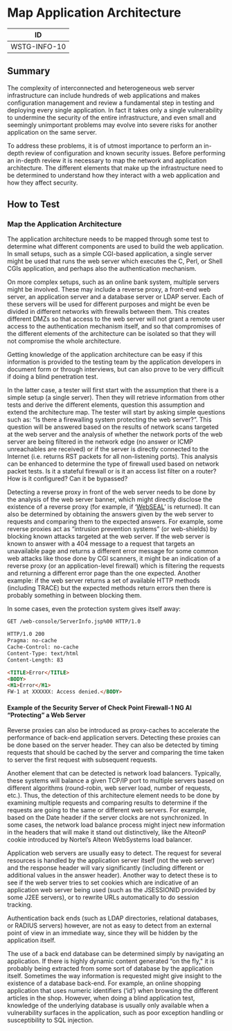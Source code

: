 # Map Application Architecture

|ID          |
|------------|
|WSTG-INFO-10|

## Summary

The complexity of interconnected and heterogeneous web server infrastructure can include hundreds of web applications and makes configuration management and review a fundamental step in testing and deploying every single application. In fact it takes only a single vulnerability to undermine the security of the entire infrastructure, and even small and seemingly unimportant problems may evolve into severe risks for another application on the same server.

To address these problems, it is of utmost importance to perform an in-depth review of configuration and known security issues. Before performing an in-depth review it is necessary to map the network and application architecture. The different elements that make up the infrastructure need to be determined to understand how they interact with a web application and how they affect security.

## How to Test

### Map the Application Architecture

The application architecture needs to be mapped through some test to determine what different components are used to build the web application. In small setups, such as a simple CGI-based application, a single server might be used that runs the web server which executes the C, Perl, or Shell CGIs application, and perhaps also the authentication mechanism.

On more complex setups, such as an online bank system, multiple servers might be involved. These may include a reverse proxy, a front-end web server, an application server and a database server or LDAP server. Each of these servers will be used for different purposes and might be even be divided in different networks with firewalls between them. This creates different DMZs so that access to the web server will not grant a remote user access to the authentication mechanism itself, and so that compromises of the different elements of the architecture can be isolated so that they will not compromise the whole architecture.

Getting knowledge of the application architecture can be easy if this information is provided to the testing team by the application developers in document form or through interviews, but can also prove to be very difficult if doing a blind penetration test.

In the latter case, a tester will first start with the assumption that there is a simple setup (a single server). Then they will retrieve information from other tests and derive the different elements, question this assumption and extend the architecture map. The tester will start by asking simple questions such as: “Is there a firewalling system protecting the web server?”. This question will be answered based on the results of network scans targeted at the web server and the analysis of whether the network ports of the web server are being filtered in the network edge (no answer or ICMP unreachables are received) or if the server is directly connected to the Internet (i.e. returns RST packets for all non-listening ports). This analysis can be enhanced to determine the type of firewall used based on network packet tests. Is it a stateful firewall or is it an access list filter on a router? How is it configured? Can it be bypassed?

Detecting a reverse proxy in front of the web server needs to be done by the analysis of the web server banner, which might directly disclose the existence of a reverse proxy (for example, if ‘[WebSEAL](https://publib.boulder.ibm.com/tividd/td/ITAME/SC32-1359-00/en_US/HTML/am51_webseal_guide11.htm#i1038108)’ is returned). It can also be determined by obtaining the answers given by the web server to requests and comparing them to the expected answers. For example, some reverse proxies act as “intrusion prevention systems” (or web-shields) by blocking known attacks targeted at the web server. If the web server is known to answer with a 404 message to a request that targets an unavailable page and returns a different error message for some common web attacks like those done by CGI scanners, it might be an indication of a reverse proxy (or an application-level firewall) which is filtering the requests and returning a different error page than the one expected. Another example: if the web server returns a set of available HTTP methods (including TRACE) but the expected methods return errors then there is probably something in between blocking them.

In some cases, even the protection system gives itself away:

```html
GET /web-console/ServerInfo.jsp%00 HTTP/1.0

HTTP/1.0 200
Pragma: no-cache
Cache-Control: no-cache
Content-Type: text/html
Content-Length: 83

<TITLE>Error</TITLE>
<BODY>
<H1>Error</H1>
FW-1 at XXXXXX: Access denied.</BODY>
```

#### Example of the Security Server of Check Point Firewall-1 NG AI “Protecting” a Web Server

Reverse proxies can also be introduced as proxy-caches to accelerate the performance of back-end application servers. Detecting these proxies can be done based on the server header. They can also be detected by timing requests that should be cached by the server and comparing the time taken to server the first request with subsequent requests.

Another element that can be detected is network load balancers. Typically, these systems will balance a given TCP/IP port to multiple servers based on different algorithms (round-robin, web server load, number of requests, etc.). Thus, the detection of this architecture element needs to be done by examining multiple requests and comparing results to determine if the requests are going to the same or different web servers. For example, based on the Date header if the server clocks are not synchronized. In some cases, the network load balance process might inject new information in the headers that will make it stand out distinctively, like the AlteonP cookie introduced by Nortel’s Alteon WebSystems load balancer.

Application web servers are usually easy to detect. The request for several resources is handled by the application server itself (not the web server) and the response header will vary significantly (including different or additional values in the answer header). Another way to detect these is to see if the web server tries to set cookies which are indicative of an application web server being used (such as the JSESSIONID provided by some J2EE servers), or to rewrite URLs automatically to do session tracking.

Authentication back ends (such as LDAP directories, relational databases, or RADIUS servers) however, are not as easy to detect from an external point of view in an immediate way, since they will be hidden by the application itself.

The use of a back end database can be determined simply by navigating an application. If there is highly dynamic content generated “on the fly," it is probably being extracted from some sort of database by the application itself. Sometimes the way information is requested might give insight to the existence of a database back-end. For example, an online shopping application that uses numeric identifiers (‘id’) when browsing the different articles in the shop. However, when doing a blind application test, knowledge of the underlying database is usually only available when a vulnerability surfaces in the application, such as poor exception handling or susceptibility to SQL injection.

